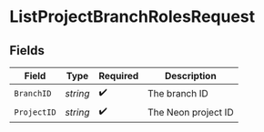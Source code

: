 # ListProjectBranchRolesRequest


## Fields

| Field               | Type                | Required            | Description         |
| ------------------- | ------------------- | ------------------- | ------------------- |
| `BranchID`          | *string*            | :heavy_check_mark:  | The branch ID       |
| `ProjectID`         | *string*            | :heavy_check_mark:  | The Neon project ID |